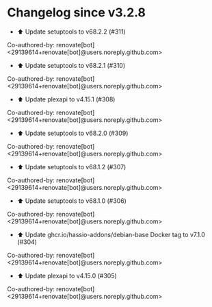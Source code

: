 # Changelog since v3.2.8
- ⬆️ Update setuptools to v68.2.2 (#311)

Co-authored-by: renovate[bot] <29139614+renovate[bot]@users.noreply.github.com> 
- ⬆️ Update setuptools to v68.2.1 (#310)

Co-authored-by: renovate[bot] <29139614+renovate[bot]@users.noreply.github.com> 
- ⬆️ Update plexapi to v4.15.1 (#308)

Co-authored-by: renovate[bot] <29139614+renovate[bot]@users.noreply.github.com> 
- ⬆️ Update setuptools to v68.2.0 (#309)

Co-authored-by: renovate[bot] <29139614+renovate[bot]@users.noreply.github.com> 
- ⬆️ Update setuptools to v68.1.2 (#307)

Co-authored-by: renovate[bot] <29139614+renovate[bot]@users.noreply.github.com> 
- ⬆️ Update setuptools to v68.1.0 (#306)

Co-authored-by: renovate[bot] <29139614+renovate[bot]@users.noreply.github.com> 
- ⬆️ Update ghcr.io/hassio-addons/debian-base Docker tag to v7.1.0 (#304)

Co-authored-by: renovate[bot] <29139614+renovate[bot]@users.noreply.github.com> 
- ⬆️ Update plexapi to v4.15.0 (#305)

Co-authored-by: renovate[bot] <29139614+renovate[bot]@users.noreply.github.com> 

